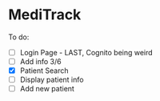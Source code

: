 # MediTrack

To do:
- [ ] Login Page - LAST, Cognito being weird
- [ ] Add info 3/6
- [x] Patient Search
- [ ] Display patient info
- [ ] Add new patient
